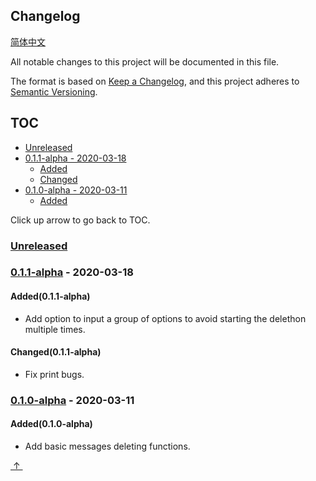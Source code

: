 ## Changelog

[简体中文](docs/CHANGELOG.zh-Hans.md)

All notable changes to this project will be documented in this file.

The format is based on [Keep a Changelog](https://keepachangelog.com/en/1.0.0/),
and this project adheres to [Semantic Versioning](https://semver.org/spec/v2.0.0.html).

## TOC

- [Unreleased](#unreleased)
- [0.1.1-alpha - 2020-03-18](#011-alpha---2020-03-18)
  - [Added](#added011-alpha)
  - [Changed](#changed011-alpha)
- [0.1.0-alpha - 2020-03-11](#010-alpha---2020-03-11)
  - [Added](#added010-alpha)

Click up arrow to go back to TOC.

### [Unreleased]

### [0.1.1-alpha] - 2020-03-18

#### Added(0.1.1-alpha)

- Add option to input a group of options to avoid starting the delethon multiple times.

#### Changed(0.1.1-alpha)

- Fix print bugs.

### [0.1.0-alpha] - 2020-03-11

#### Added(0.1.0-alpha)

- Add basic messages deleting functions.

<escape><a href = "#TOC">&nbsp;↑&nbsp;</a></escape>

[Unreleased]: https://github.com/BingLingGroup/autosub/compare/0.1.1-alpha...HEAD
[0.1.1-alpha]: https://github.com/BingLingGroup/autosub/compare/0.1.0-alpha...0.1.1-alpha
[0.1.0-alpha]: https://github.com/BingLingGroup/autosub/releases/tag/0.1.0-alpha
